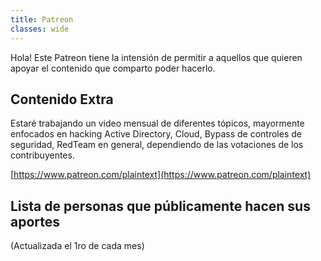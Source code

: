 ```yaml
---
title: Patreon
classes: wide
---
```


Hola! Este Patreon tiene la intensión de permitir a aquellos que quieren apoyar el contenido que comparto poder hacerlo.

## Contenido Extra
Estaré trabajando un video mensual de diferentes tópicos, mayormente enfocados en hacking Active Directory, Cloud, Bypass de controles de seguridad, RedTeam en general, dependiendo de las votaciones de los contribuyentes. 

[https://www.patreon.com/plaintext](https://www.patreon.com/plaintext)

## Lista de personas que públicamente hacen sus aportes 

(Actualizada el 1ro de cada mes)
